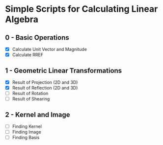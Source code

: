 # Simple Scripts for Calculating Linear Algebra

## 0 - Basic Operations
- [x] Calculate Unit Vector and Magnitude
- [x] Calculate RREF

## 1 - Geometric Linear Transformations
- [x] Result of Projection (2D and 3D)
- [x] Result of Reflection (2D and 3D)
- [ ] Result of Rotation
- [ ] Result of Shearing

## 2 - Kernel and Image
- [ ] Finding Kernel
- [ ] Finding Image
- [ ] Finding Basis
